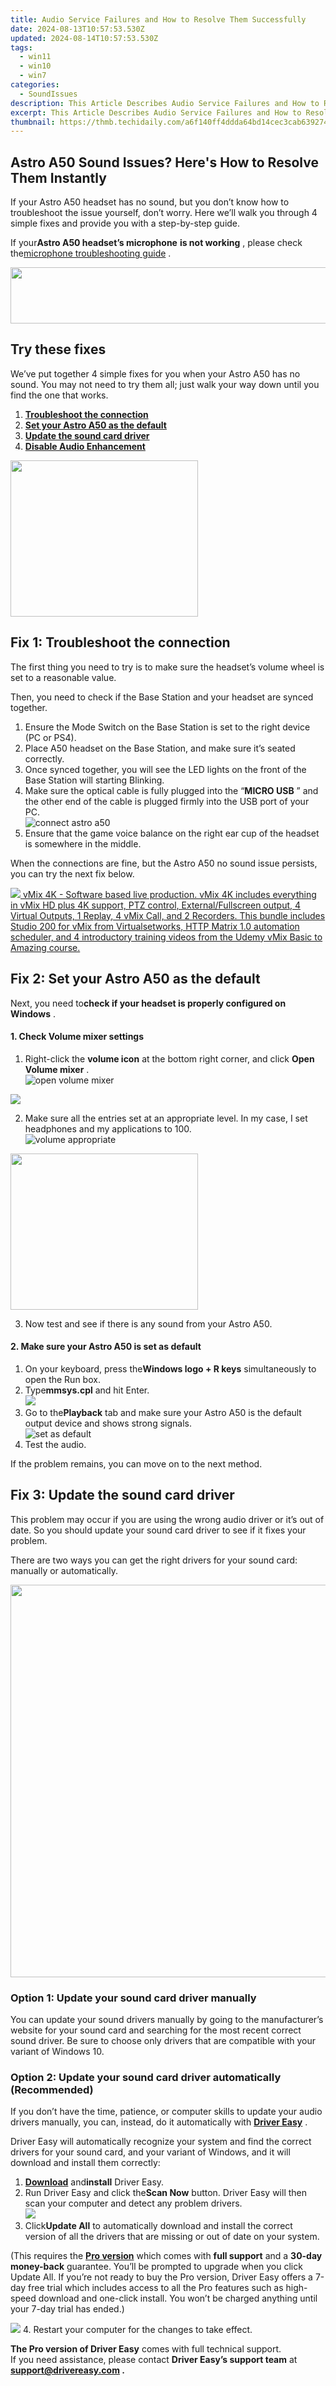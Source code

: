 ```yaml
---
title: Audio Service Failures and How to Resolve Them Successfully
date: 2024-08-13T10:57:53.530Z
updated: 2024-08-14T10:57:53.530Z
tags:
  - win11
  - win10
  - win7
categories:
  - SoundIssues
description: This Article Describes Audio Service Failures and How to Resolve Them Successfully
excerpt: This Article Describes Audio Service Failures and How to Resolve Them Successfully
thumbnail: https://thmb.techidaily.com/a6f140ff4ddda64bd14cec3cab639274aa642e4bb60e8fa6d0c6031cee3c6ed0.jpg
---
```


## Astro A50 Sound Issues? Here's How to Resolve Them Instantly

If your Astro A50 headset has no sound, but you don’t know how to troubleshoot the issue yourself, don’t worry. Here we’ll walk you through 4 simple fixes and provide you with a step-by-step guide.

 If your**Astro A50 headset’s microphone** **is not working** , please check the[microphone troubleshooting guide](https://tools.techidaily.com/drivereasy/download/) .

<!-- affiliate ads begin -->
<a href="https://zonlipartnershipprogram.pxf.io/c/5597632/1596691/17882" target="_top" id="1596691"><img src="//a.impactradius-go.com/display-ad/17882-1596691" border="0" alt="" width="728" height="90"/></a><img height="0" width="0" src="https://imp.pxf.io/i/5597632/1596691/17882" style="position:absolute;visibility:hidden;" border="0" />
<!-- affiliate ads end -->
## Try these fixes

 We’ve put together 4 simple fixes for you when your Astro A50 has no sound. You may not need to try them all; just walk your way down until you find the one that works.

1. [**Troubleshoot the connection**](https://tools.techidaily.com/drivereasy/download/)
2. [**Set your Astro A50 as the default**](https://tools.techidaily.com/drivereasy/download/)
3. [**Update the sound card driver**](https://tools.techidaily.com/drivereasy/download/)
4. [**Disable Audio Enhancement**](https://tools.techidaily.com/drivereasy/download/)

<!-- affiliate ads begin -->
<a href="https://dhgate.sjv.io/c/5597632/1678785/12108" target="_top" id="1678785"><img src="//a.impactradius-go.com/display-ad/12108-1678785" border="0" alt="" width="300" height="250"/></a>
<!-- affiliate ads end -->
## Fix 1: Troubleshoot the connection

 The first thing you need to try is to make sure the headset’s volume wheel is set to a reasonable value.

 Then, you need to check if the Base Station and your headset are synced together.

1. Ensure the Mode Switch on the Base Station is set to the right device (PC or PS4).
2. Place A50 headset on the Base Station, and make sure it’s seated correctly.
3. Once synced together, you will see the LED lights on the front of the Base Station will starting Blinking.
4. Make sure the optical cable is fully plugged into the “**MICRO USB** ” and the other end of the cable is plugged firmly into the USB port of your PC.  
![connect astro a50](https://images.drivereasy.com/wp-content/uploads/2021/02/connect.jpg)
5. Ensure that the game voice balance on the right ear cup of the headset is somewhere in the middle.

 When the connections are fine, but the Astro A50 no sound issue persists, you can try the next fix below.

<!-- affiliate ads begin -->
<a href="https://secure.2checkout.com/order/checkout.php?PRODS=30901369&QTY=1&AFFILIATE=108875&CART=1"> <img src="https://secure.avangate.com/images/merchant/ce9a6fb2becc2d235e62b125e9260102/products/1_copy_vMixCallScreenshot1-large.jpg" border="0"> vMix 4K - Software based live production. vMix 4K includes everything in vMix HD plus 4K support, PTZ control, External/Fullscreen output, 4 Virtual Outputs, 1 Replay, 4 vMix Call, and 2 Recorders. 
This bundle includes Studio 200 for vMix from Virtualsetworks, HTTP Matrix 1.0 automation scheduler, and 4 introductory training videos from the Udemy vMix Basic to Amazing course. </a>
<!-- affiliate ads end -->
## Fix 2: Set your Astro A50 as the default

 Next, you need to**check if your headset is properly configured on Windows** .

#### 1\. Check Volume mixer settings

1. Right-click the **volume icon** at the bottom right corner, and click **Open Volume mixer** .  
![open volume mixer](https://images.drivereasy.com/wp-content/uploads/2021/02/open-volume-mixer.jpg)
<!-- affiliate ads begin -->
<a href="https://secure.2checkout.com/order/checkout.php?PRODS=3727260&QTY=1&AFFILIATE=108875&CART=1"><img src="http://www.aiseesoft.com/avangate/30p/banner.jpg" border="0"></a>
<!-- affiliate ads end -->
2. Make sure all the entries set at an appropriate level. In my case, I set headphones and my applications to 100.  
![volume appropriate](https://images.drivereasy.com/wp-content/uploads/2021/02/volume-mixer.jpg)
<!-- affiliate ads begin -->
<a href="https://boody-eco-wear.pxf.io/c/5597632/1567905/13846" target="_top" id="1567905"><img src="//a.impactradius-go.com/display-ad/13846-1567905" border="0" alt="" width="300" height="250"/></a><img height="0" width="0" src="https://imp.pxf.io/i/5597632/1567905/13846" style="position:absolute;visibility:hidden;" border="0" />
<!-- affiliate ads end -->
3. Now test and see if there is any sound from your Astro A50.

#### 2\. Make sure your Astro A50 is set as default

1. On your keyboard, press the**Windows logo + R keys** simultaneously to open the Run box.
2. Type**mmsys.cpl** and hit Enter.  
![](https://www.drivereasy.com/wp-content/uploads/2021/02/win11-mmsys.cpl_.jpg)
3. Go to the**Playback** tab and make sure your Astro A50 is the default output device and shows strong signals.  
![set as default](https://images.drivereasy.com/wp-content/uploads/2021/02/default-device.jpg)
4. Test the audio.

If the problem remains, you can move on to the next method.

## Fix 3: Update the sound card driver

 This problem may occur if you are using the wrong audio driver or it’s out of date. So you should update your sound card driver to see if it fixes your problem.

 There are two ways you can get the right drivers for your sound card: manually or automatically.

<!-- affiliate ads begin -->
<a href="https://thefitville.pxf.io/c/5597632/1526796/15852" target="_top" id="1526796"><img src="//a.impactradius-go.com/display-ad/15852-1526796" border="0" alt="" width="1200" height="628"/></a><img height="0" width="0" src="https://imp.pxf.io/i/5597632/1526796/15852" style="position:absolute;visibility:hidden;" border="0" />
<!-- affiliate ads end -->
### Option 1: Update your sound card driver manually

 You can update your sound drivers manually by going to the manufacturer’s website for your sound card and searching for the most recent correct sound driver. Be sure to choose only drivers that are compatible with your variant of Windows 10.

### Option 2: Update your sound card driver automatically (Recommended)

 If you don’t have the time, patience, or computer skills to update your audio drivers manually, you can, instead, do it automatically with **[Driver Easy](https://tools.techidaily.com/drivereasy/download/)**  .

 Driver Easy will automatically recognize your system and find the correct drivers for your sound card, and your variant of Windows, and it will download and install them correctly:

1. **[Download](https://tools.techidaily.com/drivereasy/download/)**  and**install** Driver Easy.
2. Run Driver Easy and click the**Scan Now** button. Driver Easy will then scan your computer and detect any problem drivers.  
![](https://www.drivereasy.com/wp-content/uploads/2020/10/6_0_scan-now.jpg)
3. Click**Update All** to automatically download and install the correct version of all the drivers that are missing or out of date on your system.  

 (This requires the **[Pro version](https://tools.techidaily.com/drivereasy/download/)**  which comes with **full support**  and a **30-day money-back**  guarantee. You’ll be prompted to upgrade when you click Update All. If you’re not ready to buy the Pro version, Driver Easy offers a 7-day free trial which includes access to all the Pro features such as high-speed download and one-click install. You won’t be charged anything until your 7-day trial has ended.)  

![](https://www.drivereasy.com/wp-content/uploads/2021/04/de-update-all-Realtek-Audio.jpg)
4. Restart your computer for the changes to take effect.

**The Pro version of Driver Easy** comes with full technical support.  
 If you need assistance, please contact **Driver Easy’s support team** at **[support@drivereasy.com](https://tools.techidaily.com/drivereasy/download/) .**

<!-- affiliate ads begin -->
<span id="1793213">
					<video width="1080" height="1620" style="cursor:pointer"
           poster="//a.impactradius-go.com/display-clicktoplayimage/1793213.jpeg"
           onclick="if(!this.playClicked){this.play();this.setAttribute('controls',true);this.playClicked=true;}">
	   <source src="//a.impactradius-go.com/display-ad/19135-1793213">
	   <img src="//a.impactradius-go.com/display-clicktoplayimage/1793213.jpeg" style="border: none; height: 100%; width: 100%; object-fit: contain">
	</video>
	<div style="width:1080px;text-align:center"><a href="javascript:window.open(decodeURIComponent('https%3A%2F%2Ftinyland.pxf.io%2Fc%2F5597632%2F1793213%2F19135'), '_blank');void(0);">Click here</a></div>
</span>
<img height="0" width="0" src="https://imp.pxf.io/i/5597632/1793213/19135" style="position:absolute;visibility:hidden;" border="0" />
<!-- affiliate ads end -->
## Fix 4: Disable Audio Enhancement

 Most of the time, Audio Enhancement makes your system sound perfect, but things can go wrong sometimes. To fix your Astro A50 no sound issue, you can follow these steps:

1. On your keyboard, press the **Windows logo key** and **R** at the same time. Type in **mmsys.cpl** and press **Enter** .  
![playback settings](https://images.drivereasy.com/wp-content/uploads/2021/02/playback.jpg)
2. Right-click your default playback device and click **Properties** .  
![headphone properties](https://images.drivereasy.com/wp-content/uploads/2021/02/properties-headphone.jpg)
3. Go to the **Enhancement** tab. Select the box for **Disable all enhancements** , and click **Apply** \> **OK** to save.  
![audio emhancements](https://images.drivereasy.com/wp-content/uploads/2021/02/audio-1.jpg)
<!-- affiliate ads begin -->
<a href="https://store.massmailsoftware.com/order/checkout.php?PRODS=1095219&QTY=1&AFFILIATE=108875&CART=1"><img src="https://secure.avangate.com/images/merchant/dc87c13749315c7217cdc4ac692e704c/banera_for_partners-20_%281%29.jpg" border="0"></a>
<!-- affiliate ads end -->
4. Test the audio.

 If the sound problem only happens in a certain application or game, please make sure the audio is configured correctly.

 But your Astro 50 no sound issue persists whatsoever, you can try connecting your headset to another computer and see if it’s working properly. If it does, then you should[contact Astro Support](https://www.astrogaming.com/en-us/support.html) for further troubleshooting steps or have your headset replaced.

* [Audio](https://tools.techidaily.com/drivereasy/download/)
* [headset](https://tools.techidaily.com/drivereasy/download/)
* [Windows](https://tools.techidaily.com/drivereasy/download/)

<ins class="adsbygoogle"
     style="display:block"
     data-ad-format="autorelaxed"
     data-ad-client="ca-pub-7571918770474297"
     data-ad-slot="1223367746"></ins>



<ins class="adsbygoogle"
     style="display:block"
     data-ad-client="ca-pub-7571918770474297"
     data-ad-slot="8358498916"
     data-ad-format="auto"
     data-full-width-responsive="true"></ins>

<span class="atpl-alsoreadstyle">Also read:</span>
<div><ul>
<li><a href="https://video-capture.techidaily.com/new-2024-approved-integrated-iptv-channel-distribution/"><u>[New] 2024 Approved  Integrated IPTV Channel Distribution</u></a></li>
<li><a href="https://youtube-lab.techidaily.com/024-approved-optimal-video-intros-selecting-the-top-16-to-increase-views/"><u>[New] 2024 Approved  Optimal Video Intros  Selecting the Top 16 to Increase Views</u></a></li>
<li><a href="https://youtube-sure.techidaily.com/024-approved-source-stock-images-directly-from-trusted-4-youtube-vids/"><u>[New] 2024 Approved  Source Stock Images Directly From Trusted 4 Youtube Vids</u></a></li>
<li><a href="https://article-tips.techidaily.com/new-in-2024-conceptualize-entertaining-posts-in-adobe/"><u>[New] In 2024, Conceptualize Entertaining Posts in Adobe</u></a></li>
<li><a href="https://fox-access.techidaily.com/new-triller-demystified-a-comparative-look-at-unique-online-platforms/"><u>[New] Triller Demystified  A Comparative Look at Unique Online Platforms</u></a></li>
<li><a href="https://instagram-videos.techidaily.com/updated-2024-approved-unleashing-viral-potential-on-igtv-with-strategic-hash-tagging/"><u>[Updated] 2024 Approved  Unleashing Viral Potential on IGTV with Strategic Hash Tagging</u></a></li>
<li><a href="https://vp-tips.techidaily.com/updated-the-dimming-curtain-call-fade-techniques-for-pro-for-2024/"><u>[Updated] The Dimming Curtain Call  Fade Techniques for Pro for 2024</u></a></li>
<li><a href="https://facebook-video-recording.techidaily.com/2024-approved-freenfb-harmonies-instantly/"><u>2024 Approved  FreenFB Harmonies, Instantly</u></a></li>
<li><a href="https://some-techniques.techidaily.com/2024-approved-from-kitchen-to-screen-unveiling-the-top-7-cooking-film-tricks/"><u>2024 Approved  From Kitchen to Screen  Unveiling the Top 7 Cooking Film Tricks</u></a></li>
<li><a href="https://extra-support.techidaily.com/2024-approved-navigating-the-top-10-for-streamed-television/"><u>2024 Approved  Navigating the Top 10 for Streamed Television</u></a></li>
<li><a href="https://howto.techidaily.com/4-solutions-to-fix-unfortunately-your-app-has-stopped-error-on-motorola-edge-40-drfone-by-drfone-fix-android-problems-fix-android-problems/"><u>4 Solutions to Fix Unfortunately Your App Has Stopped Error on Motorola Edge 40 | Dr.fone</u></a></li>
<li><a href="https://blog-min.techidaily.com/5-easy-ways-to-copy-contacts-from-oneplus-nord-ce-3-lite-5g-to-iphone-14-and-15-drfone-by-drfone-transfer-from-android-transfer-from-android/"><u>5 Easy Ways to Copy Contacts from OnePlus Nord CE 3 Lite 5G to iPhone 14 and 15 | Dr.fone</u></a></li>
<li><a href="https://tech-hub.techidaily.com/1721939430769-bargain-alert-get-your-new-phone-at-half-price-and-learn-how-to-fight-ransomware-hacks-today/"><u>Bargain Alert! Get Your New Phone at Half-Price & Learn How to Fight Ransomware Hacks Today.</u></a></li>
<li><a href="https://sound-issues.techidaily.com/diy-repair-tips-for-a-non-functioning-steelseries-arctis-7-headset-mic/"><u>DIY Repair Tips for a Non-Functioning SteelSeries Arctis 7 Headset Mic</u></a></li>
<li><a href="https://sound-issues.techidaily.com/effective-solutions-for-corsair-void-microphone-malfunctions/"><u>Effective Solutions for Corsair Void Microphone Malfunctions</u></a></li>
<li><a href="https://sound-issues.techidaily.com/effortless-guide-fixing-voice-chat-disruptions-on-fortnite-asap/"><u>Effortless Guide: Fixing Voice Chat Disruptions on Fortnite ASAP!</u></a></li>
<li><a href="https://sound-issues.techidaily.com/expert-advice-on-resolving-razer-manowar-microphone-failure/"><u>Expert Advice on Resolving Razer ManO'War Microphone Failure</u></a></li>
<li><a href="https://sound-issues.techidaily.com/expert-tips-for-repairing-the-inoperative-mic-on-an-oculus-quest-2-device/"><u>Expert Tips for Repairing the Inoperative Mic on an Oculus Quest 2 Device</u></a></li>
<li><a href="https://sound-issues.techidaily.com/fast-fixes-for-bluetooth-audio-delay-simple-solutions/"><u>Fast Fixes for Bluetooth Audio Delay - Simple Solutions</u></a></li>
<li><a href="https://sound-issues.techidaily.com/fix-black-ops-cold-war-missing-audio-issues-in-pc-version/"><u>Fix Black Ops: Cold War Missing Audio Issues in PC Version</u></a></li>
<li><a href="https://howto.techidaily.com/fix-unfortunately-settings-has-stopped-on-zte-axon-40-lite-quickly-drfone-by-drfone-fix-android-problems-fix-android-problems/"><u>Fix Unfortunately Settings Has Stopped on ZTE Axon 40 Lite Quickly | Dr.fone</u></a></li>
<li><a href="https://sound-issues.techidaily.com/fix-your-quiet-speakers-expert-tips-to-restore-audio-on-windows-systems/"><u>Fix Your Quiet Speakers: Expert Tips to Restore Audio on Windows Systems</u></a></li>
<li><a href="https://sound-issues.techidaily.com/fixing-issues-with-your-kotion-g2000-microphone-expert-tips-and-solutions/"><u>Fixing Issues with Your Kotion G2000 Microphone: Expert Tips and Solutions</u></a></li>
<li><a href="https://extra-lessons.techidaily.com/future-worlds-converge-or-diverge-metaverse-vs-omniverse-debated/"><u>Future Worlds Converge or Diverge? Metaverse Vs. Omniverse Debated</u></a></li>
<li><a href="https://sound-issues.techidaily.com/google-hangouts-mic-not-working-heres-how-to-solve-it-easily/"><u>Google Hangouts Mic Not Working? Here's How to Solve It Easily</u></a></li>
<li><a href="https://sound-issues.techidaily.com/google-hangouts-sound-failures-heres-how-you-can-get-your-mic-working-again/"><u>Google Hangouts Sound Failures? Here's How You Can Get Your Mic Working Again</u></a></li>
<li><a href="https://sound-issues.techidaily.com/headphone-speaker-mix-up-steps-for-redirecting-audio-correctly/"><u>Headphone-Speaker Mix-Up: Steps for Redirecting Audio Correctly</u></a></li>
<li><a href="https://sound-issues.techidaily.com/how-to-fix-a-non-functional-mic-on-your-oculus-quest-2-headset/"><u>How to Fix a Non-Functional Mic on Your Oculus Quest 2 Headset</u></a></li>
<li><a href="https://sound-issues.techidaily.com/1723016633491-how-to-get-your-league-of-legends-voice-communication-back-on-track-solutions-inside/"><u>How To Get Your League of Legends Voice Communication Back On Track - Solutions Inside!</u></a></li>
<li><a href="https://sound-issues.techidaily.com/how-to-get-your-lucidsound-ls30-working-again-effective-troubleshooting-tips/"><u>How To Get Your LucidSound LS30 Working Again: Effective Troubleshooting Tips</u></a></li>
<li><a href="https://sound-issues.techidaily.com/how-to-resolve-your-nonfunctional-logitech-g533-headset-mic/"><u>How to Resolve Your Nonfunctional Logitech G533 Headset Mic</u></a></li>
<li><a href="https://ios-unlock.techidaily.com/in-2024-8-safe-and-effective-methods-to-unlock-your-apple-iphone-15-plus-without-a-passcode-by-drfone-ios/"><u>In 2024, 8 Safe and Effective Methods to Unlock Your Apple iPhone 15 Plus Without a Passcode</u></a></li>
<li><a href="https://some-techniques.techidaily.com/in-2024-exploring-the-financials-of-youtube-marketing/"><u>In 2024, Exploring the Financials of YouTube Marketing</u></a></li>
<li><a href="https://desktop-recording.techidaily.com/in-2024-foremost-low-impact-screen-recorders-explored/"><u>In 2024, Foremost Low-Impact Screen Recorders Explored</u></a></li>
<li><a href="https://activate-lock.techidaily.com/in-2024-how-to-unlock-apple-id-activation-lock-on-iphone-se-by-drfone-ios/"><u>In 2024, How to Unlock Apple ID Activation Lock On iPhone SE?</u></a></li>
<li><a href="https://ios-unlock.techidaily.com/in-2024-unlock-iphone-se-2022-without-passcode-easily-by-drfone-ios/"><u>In 2024, Unlock iPhone SE (2022) Without Passcode Easily</u></a></li>
<li><a href="https://buynow-info.techidaily.com/in-depth-analysis-of-the-budget-friendly-amazon-kindle-2019-the-essential-e-reader-for-savvy-shoppers/"><u>In-Depth Analysis of the Budget-Friendly Amazon Kindle (2019): The Essential E-Reader for Savvy Shoppers</u></a></li>
<li><a href="https://buynow-tips.techidaily.com/in-depth-look-at-the-features-of-the-nighthawk-x6-range-expander/"><u>In-Depth Look at the Features of the Nighthawk X6 Range Expander</u></a></li>
<li><a href="https://win11.techidaily.com/low-memory-high-performance-comparing-best-windows-browsers/"><u>Low-Memory, High Performance: Comparing Best Windows Browsers</u></a></li>
<li><a href="https://sound-issues.techidaily.com/lucidsound-ls30-mic-issue-resolved-expert-tips-for-repair/"><u>LucidSound LS30 Mic Issue Resolved - Expert Tips for Repair</u></a></li>
<li><a href="https://sound-issues.techidaily.com/microphone-malfunction-mastery-correcting-failures-in-voice-capture/"><u>Microphone Malfunction Mastery: Correcting Failures in Voice Capture</u></a></li>
<li><a href="https://sound-issues.techidaily.com/no-more-silence-restore-your-sound-post-windows-10-install/"><u>No More Silence - Restore Your Sound Post-Windows 10 Install</u></a></li>
<li><a href="https://sound-issues.techidaily.com/nvidia-hd-audio-troubleshooting-steps-to-restore-your-systems-sound/"><u>Nvidia HD Audio Troubleshooting: Steps to Restore Your System's Sound</u></a></li>
<li><a href="https://sound-issues.techidaily.com/overcoming-speech-echoes-effective-solutions-to-rectify-audio-distortions-on-pcs-with-windows-os/"><u>Overcoming Speech Echoes: Effective Solutions to Rectify Audio Distortions on PCs with Windows OS</u></a></li>
<li><a href="https://android-pokemon-go.techidaily.com/pokemon-go-cooldown-chart-on-tecno-pova-5-drfone-by-drfone-virtual-android/"><u>Pokémon Go Cooldown Chart On Tecno Pova 5 | Dr.fone</u></a></li>
<li><a href="https://printer-issues.techidaily.com/printer-activity-multiple-users-detected/"><u>Printer Activity: Multiple Users Detected</u></a></li>
<li><a href="https://fox-http.techidaily.com/speedy-viewing-manipulating-stories-frame-rate-on-instagram-for-2024/"><u>Speedy Viewing  Manipulating Stories' Frame Rate on Instagram for 2024</u></a></li>
<li><a href="https://sound-issues.techidaily.com/step-by-step-fixes-for-non-functioning-microphone-on-windows-11/"><u>Step-by-Step Fixes for Non-Functioning Microphone on Windows 11</u></a></li>
<li><a href="https://sound-issues.techidaily.com/step-by-step-guide-to-fixing-the-broken-voice-chat-on-valorant/"><u>Step-by-Step Guide to Fixing the Broken Voice Chat on Valorant</u></a></li>
<li><a href="https://sound-issues.techidaily.com/step-by-step-solutions-for-restoring-your-nvidia-monitor-connection/"><u>Step-by-Step Solutions for Restoring Your Nvidia Monitor Connection</u></a></li>
<li><a href="https://instagram-clips.techidaily.com/streamlining-videography-optimize-for-instagram-for-2024/"><u>Streamlining Videography  Optimize For Instagram for 2024</u></a></li>
<li><a href="https://sound-issues.techidaily.com/1723015811553-tackle-sound-problems-head-on-fix-windows-stutter-and-distortion-issues-today/"><u>Tackle Sound Problems Head-On: Fix Window's Stutter and Distortion Issues Today</u></a></li>
<li><a href="https://sound-issues.techidaily.com/the-ultimate-guide-to-fixing-voice-chat-glitches-on-valorant-platform/"><u>The Ultimate Guide to Fixing Voice Chat Glitches on Valorant Platform</u></a></li>
<li><a href="https://sound-issues.techidaily.com/the-ultimate-troubleshooting-checklist-overcoming-voicemod-not-working-problem-latest-tips/"><u>The Ultimate Troubleshooting Checklist: Overcoming Voicemod Not Working Problem - Latest Tips</u></a></li>
<li><a href="https://extra-lessons.techidaily.com/top-5-book-trailers-that-will-captivate-you/"><u>Top 5 Book Trailers That Will Captivate You</u></a></li>
<li><a href="https://twitter-videos.techidaily.com/trending-tweet-treasures-1-10-showdown-for-2024/"><u>Trending Tweet Treasures  #1-#10 Showdown for 2024</u></a></li>
<li><a href="https://sound-issues.techidaily.com/troubleshoot-and-fix-your-fortnite-microphone-issue-easily/"><u>Troubleshoot and Fix Your Fortnite Microphone Issue Easily</u></a></li>
<li><a href="https://sound-issues.techidaily.com/troubleshoot-and-repair-effective-solutions-when-hyperx-cloud-alpha-microphone-stops-working/"><u>Troubleshoot and Repair: Effective Solutions When HyperX Cloud Alpha Microphone Stops Working</u></a></li>
<li><a href="https://sound-issues.techidaily.com/troubleshooting-and-repairing-microsoft-surface-earbud-microphone-issues-in-windows-11/"><u>Troubleshooting and Repairing Microsoft Surface Earbud Microphone Issues in Windows 11</u></a></li>
<li><a href="https://sound-issues.techidaily.com/troubleshooting-audio-device-problems-fixing-no-speakers-or-headphones-detected-on-windows-10-8-and-7/"><u>Troubleshooting Audio Device Problems: Fixing 'No Speakers or Headphones' Detected on Windows 10, 8 & 7</u></a></li>
<li><a href="https://sound-issues.techidaily.com/troubleshooting-guide-fixing-onikuma-microphone-issues-now-resolved/"><u>Troubleshooting Guide: Fixing Onikuma Microphone Issues - Now Resolved!</u></a></li>
<li><a href="https://sound-issues.techidaily.com/troubleshooting-guide-resolving-issues-with-call-of-duty-warzones-voice-and-microphone-functionality-on-pc-and-consoles/"><u>Troubleshooting Guide: Resolving Issues with Call of Duty Warzone's Voice and Microphone Functionality on PC and Consoles</u></a></li>
<li><a href="https://sound-issues.techidaily.com/troubleshooting-solutions-for-silent-usb-headphones-on-windows-7-computers/"><u>Troubleshooting Solutions for Silent USB Headphones on Windows 7 Computers</u></a></li>
<li><a href="https://sound-issues.techidaily.com/troubleshooting-solutions-eliminate-the-crackling-noise-in-your-arctisys-7-headset-on-a-pc/"><u>Troubleshooting Solutions: Eliminate the Crackling Noise in Your ArctiSys 7 Headset on a PC</u></a></li>
<li><a href="https://sound-issues.techidaily.com/troubleshooting-steps-for-black-ops-cold-war-when-voice-chat-fails-to-function/"><u>Troubleshooting Steps for Black Ops Cold War When Voice Chat Fails to Function</u></a></li>
<li><a href="https://sound-issues.techidaily.com/troubleshooting-how-to-fix-phasmophobia-voice-chat-issues/"><u>Troubleshooting: How To Fix 'Phasmophobia' Voice Chat Issues</u></a></li>
<li><a href="https://sound-issues.techidaily.com/windows-11-support-article-why-wont-my-headphones-work-solutions-inside/"><u>Windows 11 Support Article: Why Won't My Headphones Work? Solutions Inside!</u></a></li>
<li><a href="https://sound-issues.techidaily.com/windows-7-microphone-not-functioning-heres-how-to-fix-it-step-by-step/"><u>Windows 7 Microphone Not Functioning? Here's How to Fix It Step-by-Step</u></a></li>
</ul></div>
